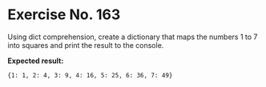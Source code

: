 # Exercise No. 163

Using dict comprehension, create a dictionary that maps the numbers 1 to 7 into squares and print the result to the console.


**Expected result:**


    {1: 1, 2: 4, 3: 9, 4: 16, 5: 25, 6: 36, 7: 49}